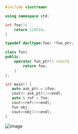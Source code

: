 ```cpp
#include <iostream>

using namespace std;

int foo(){
    return 114514;
}

typedef decltype(foo) *fun_ptr;

class fun{
public:
    operator fun_ptr() const{
        return foo;
    }
};

int main() {
   auto ask_ptr = &foo;
   cout<< ask_ptr()<<endl;
   auto & ref = foo;
   cout<<ref()<<endl;
   fun obj;
   cout<<obj()<<endl;
}
```

![image](https://user-images.githubusercontent.com/56108982/136776969-71f211ac-4252-42ef-aeb6-26a0f3e4b505.png)
